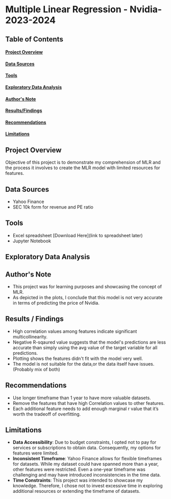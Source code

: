 # Multiple Linear Regression - Nvidia-2023-2024


## Table of Contents
#### [Project Overview](#Project-Overview)
#### [Data Sources](#Data-sources)
#### [Tools](#Tools)
#### [Exploratory Data Analysis](#Exploratory-Data-Analysis)
#### [Author's Note](#Author's-Note)
#### [Results/Findings](#Results/Findings)
#### [Recommendations](#Recommendations)
#### [Limitations](#Limitations)

## Project Overview
Objective of this project is to demonstrate my comprehension of MLR and the process it involves to create the MLR model with limited resources for features.

## Data Sources
- Yahoo Finance
- SEC 10k form for revenue and PE ratio

## Tools
- Excel spreadsheet [Download Here](link to spreadsheet later)
- Jupyter Notebook

## Exploratory Data Analysis


## Author's Note
- This project was for learning purposes and showcasing the concept of MLR.
- As depicted in the plots, I conclude that this model is not very accurate in terms of predicting the price of Nvidia.
  
## Results / Findings
- High correlation values among features indicate significant multicollinearity.
- Negative R-sqaured value suggests that the model's predictions are less accurate than
simply using the avg value of the target variable for all predictions.
- Plotting shows the features didn't fit with the model very well.
- The model is not suitable for the data,or the data itself have issues. (Probably mix of both)

## Recommendations
- Use longer timeframe than 1 year to have more valuable datasets.
- Remove the features that have high Correlation values to other features.
- Each additional feature needs to add enough marginal r value that it’s worth the tradeoff of overfitting.

## Limitations
- **Data Accessibility**: Due to budget constraints, I opted not to pay for services or subscriptions to obtain data. Consequently, my options for features were limited.
- **Inconsistent Timeframe**: Yahoo Finance allows for flexible timeframes for datasets. While my dataset could have spanned more than a year, other features were restricted. Even a one-year timeframe was challenging and may have introduced inconsistencies in the time data.
- **Time Constraints**: This project was intended to showcase my knowledge. Therefore, I chose not to invest excessive time in exploring additional resources or extending the timeframe of datasets.
